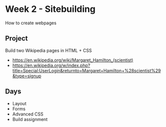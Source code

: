 # Week 2 - Sitebuilding
How to create webpages

## Project
Build two Wikipedia pages in HTML + CSS
 - https://en.wikipedia.org/wiki/Margaret_Hamilton_(scientist)
 - https://en.wikipedia.org/w/index.php?title=Special:UserLogin&returnto=Margaret+Hamilton+%28scientist%29&type=signup

## Days
- Layout
- Forms
- Advanced CSS
- Build assignment
